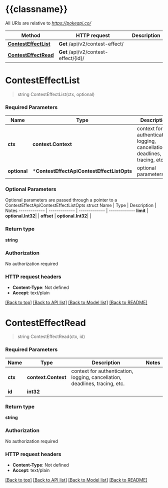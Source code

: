 # {{classname}}

All URIs are relative to *https://pokeapi.co/*

Method | HTTP request | Description
------------- | ------------- | -------------
[**ContestEffectList**](ContestEffectApi.md#ContestEffectList) | **Get** /api/v2/contest-effect/ | 
[**ContestEffectRead**](ContestEffectApi.md#ContestEffectRead) | **Get** /api/v2/contest-effect/{id}/ | 

# **ContestEffectList**
> string ContestEffectList(ctx, optional)


### Required Parameters

Name | Type | Description  | Notes
------------- | ------------- | ------------- | -------------
 **ctx** | **context.Context** | context for authentication, logging, cancellation, deadlines, tracing, etc.
 **optional** | ***ContestEffectApiContestEffectListOpts** | optional parameters | nil if no parameters

### Optional Parameters
Optional parameters are passed through a pointer to a ContestEffectApiContestEffectListOpts struct
Name | Type | Description  | Notes
------------- | ------------- | ------------- | -------------
 **limit** | **optional.Int32**|  | 
 **offset** | **optional.Int32**|  | 

### Return type

**string**

### Authorization

No authorization required

### HTTP request headers

 - **Content-Type**: Not defined
 - **Accept**: text/plain

[[Back to top]](#) [[Back to API list]](../README.md#documentation-for-api-endpoints) [[Back to Model list]](../README.md#documentation-for-models) [[Back to README]](../README.md)

# **ContestEffectRead**
> string ContestEffectRead(ctx, id)


### Required Parameters

Name | Type | Description  | Notes
------------- | ------------- | ------------- | -------------
 **ctx** | **context.Context** | context for authentication, logging, cancellation, deadlines, tracing, etc.
  **id** | **int32**|  | 

### Return type

**string**

### Authorization

No authorization required

### HTTP request headers

 - **Content-Type**: Not defined
 - **Accept**: text/plain

[[Back to top]](#) [[Back to API list]](../README.md#documentation-for-api-endpoints) [[Back to Model list]](../README.md#documentation-for-models) [[Back to README]](../README.md)

